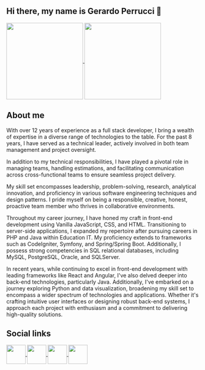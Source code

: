 ## Hi there, my name is Gerardo Perrucci 👋



<a href="https://github.com/centrodph/github-readme-stats">
  <img height=200 align="center" src="https://github-readme-stats.vercel.app/api?username=centrodph" />
</a>
<a href="https://centrodph.github.io/gerardo-perrucci">
  <img height=200 align="center" src="https://github-readme-stats.vercel.app/api/top-langs?username=centrodph&layout=compact&langs_count=8&card_width=320" />
</a>


## About me

With over 12 years of experience as a full stack developer, I bring a wealth of expertise in a diverse range of technologies to the table. For the past 8 years, I have served as a technical leader, actively involved in both team management and project oversight.

In addition to my technical responsibilities, I have played a pivotal role in managing teams, handling estimations, and facilitating communication across cross-functional teams to ensure seamless project delivery.

My skill set encompasses leadership, problem-solving, research, analytical innovation, and proficiency in various software engineering techniques and design patterns. I pride myself on being a responsible, creative, honest, proactive team member who thrives in collaborative environments.

Throughout my career journey, I have honed my craft in front-end development using Vanilla JavaScript, CSS, and HTML. Transitioning to server-side applications, I expanded my repertoire after pursuing careers in PHP and Java within Education IT. My proficiency extends to frameworks such as CodeIgniter, Symfony, and Spring/Spring Boot. Additionally, I possess strong competencies in SQL relational databases, including MySQL, PostgreSQL, Oracle, and SQLServer.

In recent years, while continuing to excel in front-end development with leading frameworks like React and Angular, I've also delved deeper into back-end technologies, particularly Java. Additionally, I've embarked on a journey exploring Python and data visualization, broadening my skill set to encompass a wider spectrum of technologies and applications. Whether it's crafting intuitive user interfaces or designing robust back-end systems, I approach each project with enthusiasm and a commitment to delivering high-quality solutions.

## Social links


<a href="https://twitter.com/GerardoPerrucci" width=50>
  <img height=50 align="center" src="https://github.com/centrodph/centrodph/assets/2073951/3aed7f41-4fb8-4665-8df3-e90572578c04" />
</a>
<a href="https://www.linkedin.com/in/gerardoperrucci/" width=50>
  <img height=50 align="center" src="https://github.com/centrodph/centrodph/assets/2073951/536410a4-dfb1-4990-b602-59bf435c0b75" />
</a>
<a href="https://www.instagram.com/gerardoperrucci" width=50>
  <img height=50 align="center" src="https://github.com/centrodph/centrodph/assets/2073951/0a132ad6-7429-4f9e-abac-9275a5fd44fc" />
</a>
<a href="https://centrodph.github.io/gerardo-perrucci/" width=50>
  <img height=50 align="center" src="https://github.com/centrodph/centrodph/assets/2073951/9158c4e7-2ef6-4723-bf00-f6b748e99b76" />
</a>
